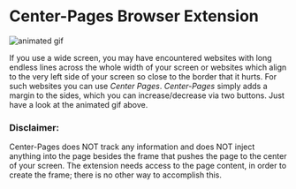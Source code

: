 # Center-Pages Browser Extension

<img src="page_aligner_animation.gif" alt="animated gif" />

If you use a wide screen, you may have encountered websites with long endless lines across the whole width of your screen or websites which align to the very left side of your screen so close to the border that it hurts. For such websites you can use *Center Pages*. *Center-Pages* simply adds a margin to the sides, which you can increase/decrease via two buttons. Just have a look at the animated gif above.

### Disclaimer:

Center-Pages does NOT track any information and does NOT inject anything into the page besides the frame that pushes the page to the center of your screen. The extension needs access to the page content, in order to create the frame; there is no other way to accomplish this.
